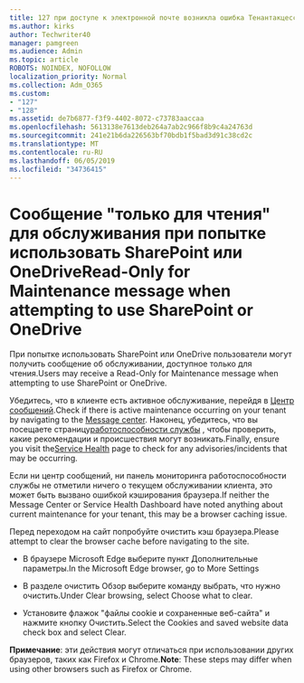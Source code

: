 ```yaml
---
title: 127 при доступе к электронной почте возникла ошибка Тенантакцессблоккедексцептион?
ms.author: kirks
author: Techwriter40
manager: pamgreen
ms.audience: Admin
ms.topic: article
ROBOTS: NOINDEX, NOFOLLOW
localization_priority: Normal
ms.collection: Adm_O365
ms.custom:
- "127"
- "128"
ms.assetid: de7b6877-f3f9-4402-8072-c73783aaccaa
ms.openlocfilehash: 5613138e7613deb264a7ab2c966f8b9c4a24763d
ms.sourcegitcommit: 241e21b6da226563bf70bdb1f5bad3d91c38cd2c
ms.translationtype: MT
ms.contentlocale: ru-RU
ms.lasthandoff: 06/05/2019
ms.locfileid: "34736415"
---
```

# <a name="read-only-for-maintenance-message-when-attempting-to-use-sharepoint-or-onedrive"></a><span data-ttu-id="594d4-102">Сообщение "только для чтения" для обслуживания при попытке использовать SharePoint или OneDrive</span><span class="sxs-lookup"><span data-stu-id="594d4-102">Read-Only for Maintenance message when attempting to use SharePoint or OneDrive</span></span>

<span data-ttu-id="594d4-103">При попытке использовать SharePoint или OneDrive пользователи могут получить сообщение об обслуживании, доступное только для чтения.</span><span class="sxs-lookup"><span data-stu-id="594d4-103">Users may receive a Read-Only for Maintenance message when attempting to use SharePoint or OneDrive.</span></span>

<span data-ttu-id="594d4-104">Убедитесь, что в клиенте есть активное обслуживание, перейдя в [Центр сообщений](https://portal.office.com/adminportal/home#/MessageCenter).</span><span class="sxs-lookup"><span data-stu-id="594d4-104">Check if there is active maintenance occurring on your tenant by navigating to the [Message center](https://portal.office.com/adminportal/home#/MessageCenter).</span></span> <span data-ttu-id="594d4-105">Наконец, убедитесь, что вы посещаете страницу[работоспособности службы](https://portal.office.com/adminportal/home#/servicehealth) , чтобы проверить, какие рекомендации и происшествия могут возникать.</span><span class="sxs-lookup"><span data-stu-id="594d4-105">Finally, ensure you visit the[Service Health](https://portal.office.com/adminportal/home#/servicehealth) page to check for any advisories/incidents that may be occurring.</span></span>

<span data-ttu-id="594d4-106">Если ни центр сообщений, ни панель мониторинга работоспособности службы не отметили ничего о текущем обслуживании клиента, это может быть вызвано ошибкой кэширования браузера.</span><span class="sxs-lookup"><span data-stu-id="594d4-106">If neither the Message Center or Service Health Dashboard have noted anything about current maintenance for your tenant, this may be a browser caching issue.</span></span>

<span data-ttu-id="594d4-107">Перед переходом на сайт попробуйте очистить кэш браузера.</span><span class="sxs-lookup"><span data-stu-id="594d4-107">Please attempt to clear the browser cache before navigating to the site.</span></span>

- <span data-ttu-id="594d4-108">В браузере Microsoft Edge выберите пункт Дополнительные параметры.</span><span class="sxs-lookup"><span data-stu-id="594d4-108">In the Microsoft Edge browser, go to More  Settings</span></span>

- <span data-ttu-id="594d4-109">В разделе очистить Обзор выберите команду выбрать, что нужно очистить.</span><span class="sxs-lookup"><span data-stu-id="594d4-109">Under Clear browsing, select Choose what to clear.</span></span>
- <span data-ttu-id="594d4-110">Установите флажок "файлы cookie и сохраненные веб-сайта" и нажмите кнопку Очистить.</span><span class="sxs-lookup"><span data-stu-id="594d4-110">Select the Cookies and saved website data check box and select Clear.</span></span>

<span data-ttu-id="594d4-111">**Примечание**: эти действия могут отличаться при использовании других браузеров, таких как Firefox и Chrome.</span><span class="sxs-lookup"><span data-stu-id="594d4-111">**Note**: These steps may differ when using other browsers such as Firefox or Chrome.</span></span>


